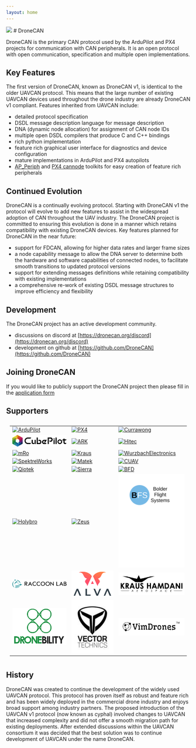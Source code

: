 ```yaml
---
layout: home
---
```


<img src="image/logo_w_props.png" width="128"/>
# DroneCAN

DroneCAN is the primary CAN protocol used by the ArduPilot and PX4 projects for communication with CAN peripherals. It is an open protocol with open communication, specification and multiple open implementations.

## Key Features

The first version of DroneCAN, known as DroneCAN v1, is identical to the older UAVCAN protocol. This means that the large number of existing UAVCAN devices used throughout the drone industry are already DroneCAN v1 compliant. Features inherited from UAVCAN include:
 - detailed protocol specification
 - DSDL message description language for message description
 - DNA (dynamic node allocation) for assignment of CAN node IDs
 - multiple open DSDL compilers that produce C and C++ bindings
 - rich python implementation
 - feature rich graphical user interface for diagnostics and device configuration
 - mature implementations in ArduPilot and PX4 autopilots
 - [AP_Periph](https://ardupilot.org/dev/docs/ap-peripheral-landing-page.html) and [PX4 cannode](https://docs.px4.io/master/en/uavcan/) toolkits for easy creation of feature rich peripherals

## Continued Evolution

DroneCAN is a continually evolving protocol. Starting with DroneCAN v1 the protocol will evolve to add new features to assist in the widespread adoption of CAN throughout the UAV industry. The DroneCAN project is committed to ensuring this evolution is done in a manner which retains compatibility with existing DroneCAN devices.
Key features planned for DroneCAN in the near future:
 - support for FDCAN, allowing for higher data rates and larger frame sizes
 - a node capability message to allow the DNA server to determine both the hardware and software capabilities of connected nodes, to facilitate smooth transitions to updated protocol versions
 - support for extending messages definitions while retaining compatibility with existing implementations
 - a comprehensive re-work of existing DSDL message structures to improve efficiency and flexibility

## Development

The DroneCAN project has an active development community.

 - discussions on discord at [https://dronecan.org/discord](https://dronecan.org/discord)
 - development on github at [https://github.com/DroneCAN](https://github.com/DroneCAN)

## Joining DroneCAN

If you would like to publicly support the DroneCAN project then please
fill in the [application form](https://dronecan.org/apply)

## Supporters

<table style="padding:10px">
  <tr>
    <td><a href="https://ardupilot.org" target="_blank"><img src="image/ArduPilot2.png" alt="ArduPilot" width="256px"></a></td>
    <td><a href="https://px4.io" target="_blank"><img src="image/px4.png" alt="PX4" width="256px"></a></td>
    <td><a href="https://www.currawongeng.com/" target="_blank"><img src="image/Currawong.png" alt="Currawong" width="256px"></a></td>
   </tr>
  <tr>
    <td><a href="https://cubepilot.org/" target="_blank"><img src="image/Cubepilot.png" alt="Cubepilot" width="256px"></a></td>
    <td><a href="https://arkelectron.com/" target="_blank"><img src="image/ARK.png" alt="ARK" width="256px"></a></td>
    <td><a href="https://hitecnology.com/" target="_blank"><img src="image/Hitec.png" alt="Hitec" width="256px"></a></td>
   </tr>
  <tr>
    <td><a href="https://mrobotics.io/" target="_blank"><img src="image/mRo.png" alt="mRo" width="256px"></a></td>
    <td><a href="https://krausaerospace.com/" target="_blank"><img src="image/kraus.png" alt="Kraus" width="256px"></a></td>
    <td><a href="https://wurzbachelectronics.com/" target="_blank"><img src="image/WurzbachElectronics.jpg" alt="WurzbachElectronics" width="256px"></a></td>
   </tr>
  <tr>
    <td><a href="https://www.spektreworks.com/" target="_blank"><img src="image/SpektreWorks.png" alt="SpektreWorks" width="256px"></a></td>
    <td><a href="https://www.mateksys.com/" target="_blank"><img src="image/mateksys.png" alt="Matek" width="256px"></a></td>
    <td><a href="https://www.cuav.net/" target="_blank"><img src="image/cuav.png" alt="CUAV" width="256px"></a></td>
   </tr>
  <tr>
    <td><a href="https://www.qio-tek.com/" target="_blank"><img src="image/qiotek.png" alt="Qiotek" width="256px"></a></td>
    <td><a href="https://www.linkedin.com/company/sierraaerospace/" target="_blank"><img src="image/Sierra.png" alt="Sierra" width="256px"></a></td>
    <td><a href="https://www.bfdsystems.com/" target="_blank"><img src="image/BFDsystemSHOPy.png" alt="BFD" width="256px"></a></td>
   </tr>
  <tr>
    <td><a href="http://www.holybro.com/" target="_blank"><img src="image/holybro.png" alt="Holybro" width="256px"></a></td>
    <td><a href="https://www.zeus-actuators.com/" target="_blank"><img src="image/zeus.png" alt="Zeus" width="256px"></a></td>
    <td><a href="https://bolderflight.com/" target="_blank"><img src="image/bolderflight.svg" alt="BolderFlight" width="256px"></a></td>
   </tr>
  <tr>
    <td><a href="https://raccoonlab.co/" target="_blank"><img src="image/racoon.png" alt="Racoon" width="256px"></a></td>
    <td><a href="https://www.alvaindustries.com/" target="_blank"><img src="image/alvaindustries.svg" alt="AlvaIndustries" width="256px"></a></td>
    <td><a href="https://krausaerospace.com/" target="_blank"><img src="image/kraus.jpg" alt="KrausHamdani" width="256px"></a></td>
   </tr>
  <tr>
    <td><a href="https://dronebility.com/" target="_blank"><img src="image/droneability.png" alt="Droneability" width="256px"></a></td>
    <td><a href="https://vectortechnics.com/" target="_blank"><img src="image/vectortechnics.jpg" alt="VectorTechnics" width="256px"></a></td>
    <td><a href="https://www.vimdrones.com/" target="_blank"><img src="image/vimdrones.png" alt="VimDrones" width="256px"></a></td>
   </tr>
</table>

## History

DroneCAN was created to continue the development of the widely used
UAVCAN protocol. This protocol has proven itself as robust and feature
rich and has been widely deployed in the commercial drone industry and
enjoys broad support among industry partners. The proposed
introduction of the UAVCAN v1 protocol (now known as cyphal) involved
changes to UAVCAN that increased complexity and did not offer a smooth
migration path for existing deployments. After extended discussions
within the UAVCAN consortium it was decided that the best solution was
to continue development of UAVCAN under the name DroneCAN.

